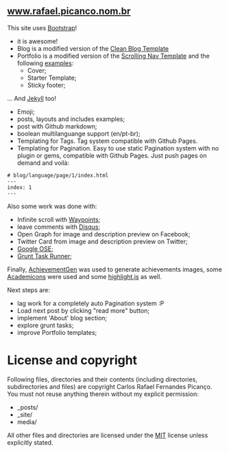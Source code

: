## www.rafael.picanco.nom.br

This site uses [Bootstrap](http://getbootstrap.com/)!
 - it is awesome!
 - Blog is a modified version of the [Clean Blog Template](http://startbootstrap.com/template-overviews/clean-blog/) 
 - Portfolio is a modified version of the [Scrolling Nav Template](http://startbootstrap.com/template-overviews/scrolling-nav/) and the following [examples](http://getbootstrap.com/getting-started/#examples):
     - Cover;
     - Starter Template;
     - Sticky footer;

... And [Jekyll](http://jekyllrb.com/) too!
 - Emoji;
 - posts, layouts and includes examples;
 - post with Github markdown;
 - boolean multilanguange support (en/pt-br);
 - Templating for Tags. Tag system compatible with Github Pages.
 - Templating for Pagination. Easy to use static Pagination system with no plugin or gems, compatible with Github Pages. Just push pages on demand and voilà:


```
# blog/language/page/1/index.html
---
index: 1
---
```

Also some work was done with:
 - Infinite scroll with [Waypoints](http://imakewebthings.com/waypoints/shortcuts/infinite-scroll/);
 - leave comments with [Disqus](https://disqus.com/);
 - Open Graph for image and description preview on Facebook;
 - Twitter Card from image and description preview on Twitter;
 - [Google OSE](https://www.google.com/webmasters/);
 - [Grunt Task Runner](http://gruntjs.com/);

Finally, [AchievementGen](http://achievementgen.com/360/) was used to generate achievements images, some [Academicons](http://jpswalsh.github.io/academicons/) were used and some [highlight.js](https://highlightjs.org/) as well. 

Next steps are:
 - lag work for a completely auto Pagination system :P
 - Load next post by clicking "read more" button; 
 - implement 'About' blog section;
 - explore grunt tasks;
 - improve Portfolio templates;
    
# License and copyright

Following files, directories and their contents (including directories, subdirectories and files) are copyright Carlos Rafael Fernandes Picanço. You must not reuse anything therein without my explicit permission:

* _posts/
* _site/
* media/

All other files and directories are licensed under the [MIT](http://www.opensource.org/licenses/mit-license.php) license unless explicitly stated.